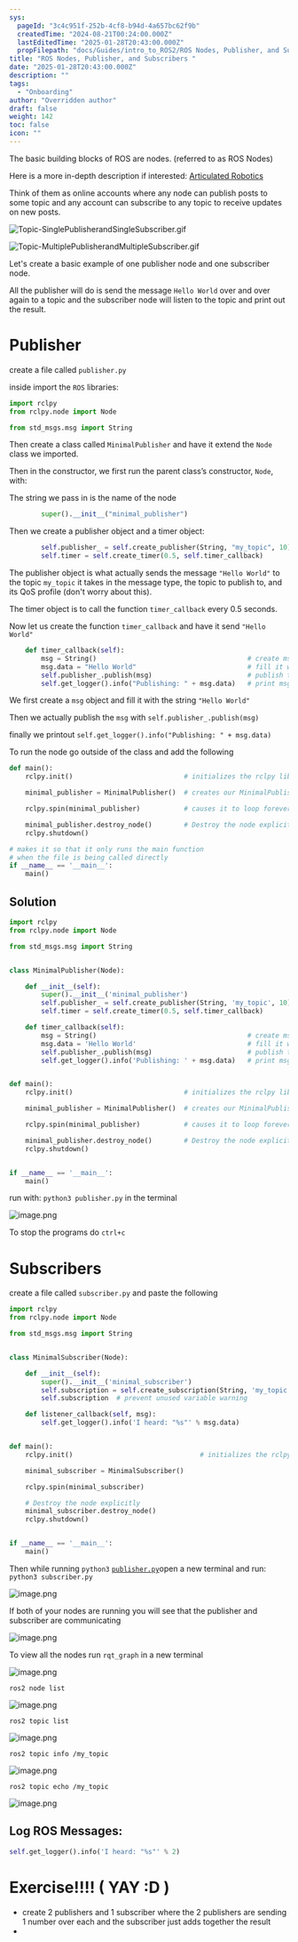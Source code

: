 ```yaml
---
sys:
  pageId: "3c4c951f-252b-4cf8-b94d-4a657bc62f9b"
  createdTime: "2024-08-21T00:24:00.000Z"
  lastEditedTime: "2025-01-28T20:43:00.000Z"
  propFilepath: "docs/Guides/intro_to_ROS2/ROS Nodes, Publisher, and Subscribers .md"
title: "ROS Nodes, Publisher, and Subscribers "
date: "2025-01-28T20:43:00.000Z"
description: ""
tags:
  - "Onboarding"
author: "Overridden author"
draft: false
weight: 142
toc: false
icon: ""
---
```


The basic building blocks of ROS are nodes. (referred to as ROS Nodes)

Here is a more in-depth description if interested: [Articulated Robotics](https://articulatedrobotics.xyz/tutorials/ready-for-ros/ros-overview#2-nodes)

Think of them as online accounts where any node can publish posts to some topic and any account can subscribe to any topic to receive updates on new posts.

![Topic-SinglePublisherandSingleSubscriber.gif](https://docs.ros.org/en/humble/_images/Topic-SinglePublisherandSingleSubscriber.gif)

![Topic-MultiplePublisherandMultipleSubscriber.gif](https://docs.ros.org/en/humble/_images/Topic-MultiplePublisherandMultipleSubscriber.gif)

Let's create a basic example of one publisher node and one subscriber node.

All the publisher will do is send the message `Hello World` over and over again to a topic and the subscriber node will listen to the topic and print out the result.

# Publisher

create a file called `publisher.py` 

inside import the `ROS` libraries:

```python
import rclpy
from rclpy.node import Node

from std_msgs.msg import String
```

Then create a class called `MinimalPublisher` and have it extend the `Node` class we imported.

Then in the constructor, we first run the parent class’s constructor, `Node`, with:

The string we pass in is the name of the node

```python
        super().__init__("minimal_publisher")
```

Then we create a publisher object and a timer object:

```python
        self.publisher_ = self.create_publisher(String, "my_topic", 10)
        self.timer = self.create_timer(0.5, self.timer_callback)
```

The publisher object is what actually sends the message `"Hello World"` to the topic `my_topic` it takes in the message type, the topic to publish to, and its QoS profile (don't worry about this).

The timer object is to call the function `timer_callback` every 0.5 seconds.

Now let us create the function `timer_callback` and have it send `"Hello World"`

```python
    def timer_callback(self):
        msg = String()                                      # create msg object
        msg.data = "Hello World"                            # fill it with data
        self.publisher_.publish(msg)                        # publish the message
        self.get_logger().info("Publishing: " + msg.data)   # print msg
```

We first create a `msg` object and fill it with the string `"Hello World"`

Then we actually publish the `msg` with `self.publisher_.publish(msg)`

finally we printout `self.get_logger().info("Publishing: " + msg.data)`

To run the node go outside of the class and add the following

```python
def main():
    rclpy.init()                            # initializes the rclpy library

    minimal_publisher = MinimalPublisher()  # creates our MinimalPublisher object

    rclpy.spin(minimal_publisher)           # causes it to loop forever

    minimal_publisher.destroy_node()        # Destroy the node explicitly
    rclpy.shutdown()

# makes it so that it only runs the main function
# when the file is being called directly
if __name__ == '__main__': 
    main()
```

## Solution

```python
import rclpy
from rclpy.node import Node

from std_msgs.msg import String


class MinimalPublisher(Node):

    def __init__(self):
        super().__init__('minimal_publisher')
        self.publisher_ = self.create_publisher(String, 'my_topic', 10)
        self.timer = self.create_timer(0.5, self.timer_callback)

    def timer_callback(self):
        msg = String()                                      # create msg object
        msg.data = 'Hello World'                            # fill it with data
        self.publisher_.publish(msg)                        # publish the message
        self.get_logger().info('Publishing: ' + msg.data)   # print msg


def main():
    rclpy.init()                            # initializes the rclpy library

    minimal_publisher = MinimalPublisher()  # creates our MinimalPublisher object

    rclpy.spin(minimal_publisher)           # causes it to loop forever

    minimal_publisher.destroy_node()        # Destroy the node explicitly
    rclpy.shutdown()


if __name__ == '__main__':
    main()
```

run with: `python3 publisher.py` in the terminal

![image.png](https://prod-files-secure.s3.us-west-2.amazonaws.com/d518164a-d88e-44d1-a4ee-3adb3bd8bce0/9214accb-ad5b-44f1-a31c-b3167c59138b/image.png?X-Amz-Algorithm=AWS4-HMAC-SHA256&X-Amz-Content-Sha256=UNSIGNED-PAYLOAD&X-Amz-Credential=ASIAZI2LB466WMMEEZX5%2F20250504%2Fus-west-2%2Fs3%2Faws4_request&X-Amz-Date=20250504T210732Z&X-Amz-Expires=3600&X-Amz-Security-Token=IQoJb3JpZ2luX2VjEHUaCXVzLXdlc3QtMiJHMEUCIQDvW%2B0v8FGMQifOnSVTRmoPymfq8zN8vdwG6uIopQNPwwIgGtcqlDRk039t03XQDJCV8YzyXUbBEk35E2ih06qdDTwq%2FwMIHhAAGgw2Mzc0MjMxODM4MDUiDKdGg%2F6cFy%2FxB6ajRyrcA%2FrIrhvJMGs3r0KiapHuSNX1hR15oqLIFj8l9DnlhYop%2BjX0TBCmfaPFRDr4xjL2qgnVM%2BtVDYyMv1Nns6G09xPr11NfP3jLVpv8VsDxcPndz2SdclbcHVpVNGEhTpgcXf8EIAqlwpUZF%2BUYEmD8Jy5pnkgYthXoLxpJIy8uPHSB3uaOssXVwJVUEv9FCwAvlswsKjggGSBv5MgtotPkBiuMJMkIsx6kN%2FbmmbJdYuWsVRAKZIFlHQvvFC5aH%2BxmkCKummG841K0VY%2Bkgi9XSlBHfT4yHkdwcLYOLKuaro3ld3iyhGGTBZhE3IUC%2BjFl7ivnrgWfXBcEMaXgRH9%2FduTYPI1pkGneA8ZwXudDn%2BSRvuTurexkI1GX9oKVSSf0nOKvHmSamfZ3B%2BiTxgJy8dEnIY85ydvWzpfKYoUQFEuS8p06Ls0IyQ5XhrIlVhm5pcT5XNTo0IQLiZ1LG%2FGCSj2aOw5IXjs2XdDpiP6%2BvB87Uw9ctv9gZ0WjzLkZOi%2ByqBxF7H1WWTn%2FcC1t6EfYWcg%2Bs92jSyAxvFVNVb0U25RizII0%2FMyjri4SCxdUovjVRAASqQ6Gmybbx%2Fkq1pq7f6Vyt1JlFGhnu8x0oZOXy2G9iXmnc6fY%2FiWBZrYUMLOs38AGOqUB%2Bexej28Al6BEoOKhAPfsphnz5ut%2FAXVQRgGIk%2BGSg8qQcYKgty4bbQ%2BBPZVVmefO%2B4o%2B5gqtWGn9k46E2P%2FN08MNHoU5C8WaS6t4FUJiL7xBZLSI1Z8rxETBsCUbpBwpkKDeICvKu8DVuDvvFpSlSICe3IhXcKBn67oVAQjXVsvqF6q974kjv2eP3StxIeUyXWEbDMBGbnTvsR6YYxOq%2By2DJdWX&X-Amz-Signature=4e81c3d81173aeb8e98fe8c791386ad8d293e9692b02a1fd5a5943807522fcca&X-Amz-SignedHeaders=host&x-id=GetObject)

To stop the programs do `ctrl+c`

# Subscribers

create a file called `subscriber.py` and paste the following

```python
import rclpy
from rclpy.node import Node

from std_msgs.msg import String


class MinimalSubscriber(Node):

    def __init__(self):
        super().__init__('minimal_subscriber')
        self.subscription = self.create_subscription(String, 'my_topic', self.listener_callback, 10)
        self.subscription  # prevent unused variable warning

    def listener_callback(self, msg):
        self.get_logger().info('I heard: "%s"' % msg.data)


def main():
    rclpy.init()                                # initializes the rclpy library

    minimal_subscriber = MinimalSubscriber()

    rclpy.spin(minimal_subscriber)

    # Destroy the node explicitly
    minimal_subscriber.destroy_node()
    rclpy.shutdown()


if __name__ == '__main__':
    main()
```

Then while running `python3` [`publisher.py`](http://publisher.py/)open a new terminal and run: `python3 subscriber.py` 

![image.png](https://prod-files-secure.s3.us-west-2.amazonaws.com/d518164a-d88e-44d1-a4ee-3adb3bd8bce0/611fccf2-c738-4dbd-94e9-98f209092866/image.png?X-Amz-Algorithm=AWS4-HMAC-SHA256&X-Amz-Content-Sha256=UNSIGNED-PAYLOAD&X-Amz-Credential=ASIAZI2LB466WMMEEZX5%2F20250504%2Fus-west-2%2Fs3%2Faws4_request&X-Amz-Date=20250504T210732Z&X-Amz-Expires=3600&X-Amz-Security-Token=IQoJb3JpZ2luX2VjEHUaCXVzLXdlc3QtMiJHMEUCIQDvW%2B0v8FGMQifOnSVTRmoPymfq8zN8vdwG6uIopQNPwwIgGtcqlDRk039t03XQDJCV8YzyXUbBEk35E2ih06qdDTwq%2FwMIHhAAGgw2Mzc0MjMxODM4MDUiDKdGg%2F6cFy%2FxB6ajRyrcA%2FrIrhvJMGs3r0KiapHuSNX1hR15oqLIFj8l9DnlhYop%2BjX0TBCmfaPFRDr4xjL2qgnVM%2BtVDYyMv1Nns6G09xPr11NfP3jLVpv8VsDxcPndz2SdclbcHVpVNGEhTpgcXf8EIAqlwpUZF%2BUYEmD8Jy5pnkgYthXoLxpJIy8uPHSB3uaOssXVwJVUEv9FCwAvlswsKjggGSBv5MgtotPkBiuMJMkIsx6kN%2FbmmbJdYuWsVRAKZIFlHQvvFC5aH%2BxmkCKummG841K0VY%2Bkgi9XSlBHfT4yHkdwcLYOLKuaro3ld3iyhGGTBZhE3IUC%2BjFl7ivnrgWfXBcEMaXgRH9%2FduTYPI1pkGneA8ZwXudDn%2BSRvuTurexkI1GX9oKVSSf0nOKvHmSamfZ3B%2BiTxgJy8dEnIY85ydvWzpfKYoUQFEuS8p06Ls0IyQ5XhrIlVhm5pcT5XNTo0IQLiZ1LG%2FGCSj2aOw5IXjs2XdDpiP6%2BvB87Uw9ctv9gZ0WjzLkZOi%2ByqBxF7H1WWTn%2FcC1t6EfYWcg%2Bs92jSyAxvFVNVb0U25RizII0%2FMyjri4SCxdUovjVRAASqQ6Gmybbx%2Fkq1pq7f6Vyt1JlFGhnu8x0oZOXy2G9iXmnc6fY%2FiWBZrYUMLOs38AGOqUB%2Bexej28Al6BEoOKhAPfsphnz5ut%2FAXVQRgGIk%2BGSg8qQcYKgty4bbQ%2BBPZVVmefO%2B4o%2B5gqtWGn9k46E2P%2FN08MNHoU5C8WaS6t4FUJiL7xBZLSI1Z8rxETBsCUbpBwpkKDeICvKu8DVuDvvFpSlSICe3IhXcKBn67oVAQjXVsvqF6q974kjv2eP3StxIeUyXWEbDMBGbnTvsR6YYxOq%2By2DJdWX&X-Amz-Signature=35f6e2457be422d5fc5fde04b8f068b20b634ff087f5d2caf826d471fe868ad6&X-Amz-SignedHeaders=host&x-id=GetObject)

If both of your nodes are running you will see that the publisher and subscriber are communicating

![image.png](https://prod-files-secure.s3.us-west-2.amazonaws.com/d518164a-d88e-44d1-a4ee-3adb3bd8bce0/eea428b5-1cf0-43bb-a30b-81cbaf6c5c78/image.png?X-Amz-Algorithm=AWS4-HMAC-SHA256&X-Amz-Content-Sha256=UNSIGNED-PAYLOAD&X-Amz-Credential=ASIAZI2LB466WMMEEZX5%2F20250504%2Fus-west-2%2Fs3%2Faws4_request&X-Amz-Date=20250504T210732Z&X-Amz-Expires=3600&X-Amz-Security-Token=IQoJb3JpZ2luX2VjEHUaCXVzLXdlc3QtMiJHMEUCIQDvW%2B0v8FGMQifOnSVTRmoPymfq8zN8vdwG6uIopQNPwwIgGtcqlDRk039t03XQDJCV8YzyXUbBEk35E2ih06qdDTwq%2FwMIHhAAGgw2Mzc0MjMxODM4MDUiDKdGg%2F6cFy%2FxB6ajRyrcA%2FrIrhvJMGs3r0KiapHuSNX1hR15oqLIFj8l9DnlhYop%2BjX0TBCmfaPFRDr4xjL2qgnVM%2BtVDYyMv1Nns6G09xPr11NfP3jLVpv8VsDxcPndz2SdclbcHVpVNGEhTpgcXf8EIAqlwpUZF%2BUYEmD8Jy5pnkgYthXoLxpJIy8uPHSB3uaOssXVwJVUEv9FCwAvlswsKjggGSBv5MgtotPkBiuMJMkIsx6kN%2FbmmbJdYuWsVRAKZIFlHQvvFC5aH%2BxmkCKummG841K0VY%2Bkgi9XSlBHfT4yHkdwcLYOLKuaro3ld3iyhGGTBZhE3IUC%2BjFl7ivnrgWfXBcEMaXgRH9%2FduTYPI1pkGneA8ZwXudDn%2BSRvuTurexkI1GX9oKVSSf0nOKvHmSamfZ3B%2BiTxgJy8dEnIY85ydvWzpfKYoUQFEuS8p06Ls0IyQ5XhrIlVhm5pcT5XNTo0IQLiZ1LG%2FGCSj2aOw5IXjs2XdDpiP6%2BvB87Uw9ctv9gZ0WjzLkZOi%2ByqBxF7H1WWTn%2FcC1t6EfYWcg%2Bs92jSyAxvFVNVb0U25RizII0%2FMyjri4SCxdUovjVRAASqQ6Gmybbx%2Fkq1pq7f6Vyt1JlFGhnu8x0oZOXy2G9iXmnc6fY%2FiWBZrYUMLOs38AGOqUB%2Bexej28Al6BEoOKhAPfsphnz5ut%2FAXVQRgGIk%2BGSg8qQcYKgty4bbQ%2BBPZVVmefO%2B4o%2B5gqtWGn9k46E2P%2FN08MNHoU5C8WaS6t4FUJiL7xBZLSI1Z8rxETBsCUbpBwpkKDeICvKu8DVuDvvFpSlSICe3IhXcKBn67oVAQjXVsvqF6q974kjv2eP3StxIeUyXWEbDMBGbnTvsR6YYxOq%2By2DJdWX&X-Amz-Signature=4af1bd2487a449cd770c1c0a2234e8a0e214393845750a3d04d01a8ca6546d66&X-Amz-SignedHeaders=host&x-id=GetObject)

To view all the nodes run `rqt_graph` in a new terminal

![image.png](https://prod-files-secure.s3.us-west-2.amazonaws.com/d518164a-d88e-44d1-a4ee-3adb3bd8bce0/1d98e964-4318-4d62-b5c4-8c8f78368598/image.png?X-Amz-Algorithm=AWS4-HMAC-SHA256&X-Amz-Content-Sha256=UNSIGNED-PAYLOAD&X-Amz-Credential=ASIAZI2LB466WMMEEZX5%2F20250504%2Fus-west-2%2Fs3%2Faws4_request&X-Amz-Date=20250504T210732Z&X-Amz-Expires=3600&X-Amz-Security-Token=IQoJb3JpZ2luX2VjEHUaCXVzLXdlc3QtMiJHMEUCIQDvW%2B0v8FGMQifOnSVTRmoPymfq8zN8vdwG6uIopQNPwwIgGtcqlDRk039t03XQDJCV8YzyXUbBEk35E2ih06qdDTwq%2FwMIHhAAGgw2Mzc0MjMxODM4MDUiDKdGg%2F6cFy%2FxB6ajRyrcA%2FrIrhvJMGs3r0KiapHuSNX1hR15oqLIFj8l9DnlhYop%2BjX0TBCmfaPFRDr4xjL2qgnVM%2BtVDYyMv1Nns6G09xPr11NfP3jLVpv8VsDxcPndz2SdclbcHVpVNGEhTpgcXf8EIAqlwpUZF%2BUYEmD8Jy5pnkgYthXoLxpJIy8uPHSB3uaOssXVwJVUEv9FCwAvlswsKjggGSBv5MgtotPkBiuMJMkIsx6kN%2FbmmbJdYuWsVRAKZIFlHQvvFC5aH%2BxmkCKummG841K0VY%2Bkgi9XSlBHfT4yHkdwcLYOLKuaro3ld3iyhGGTBZhE3IUC%2BjFl7ivnrgWfXBcEMaXgRH9%2FduTYPI1pkGneA8ZwXudDn%2BSRvuTurexkI1GX9oKVSSf0nOKvHmSamfZ3B%2BiTxgJy8dEnIY85ydvWzpfKYoUQFEuS8p06Ls0IyQ5XhrIlVhm5pcT5XNTo0IQLiZ1LG%2FGCSj2aOw5IXjs2XdDpiP6%2BvB87Uw9ctv9gZ0WjzLkZOi%2ByqBxF7H1WWTn%2FcC1t6EfYWcg%2Bs92jSyAxvFVNVb0U25RizII0%2FMyjri4SCxdUovjVRAASqQ6Gmybbx%2Fkq1pq7f6Vyt1JlFGhnu8x0oZOXy2G9iXmnc6fY%2FiWBZrYUMLOs38AGOqUB%2Bexej28Al6BEoOKhAPfsphnz5ut%2FAXVQRgGIk%2BGSg8qQcYKgty4bbQ%2BBPZVVmefO%2B4o%2B5gqtWGn9k46E2P%2FN08MNHoU5C8WaS6t4FUJiL7xBZLSI1Z8rxETBsCUbpBwpkKDeICvKu8DVuDvvFpSlSICe3IhXcKBn67oVAQjXVsvqF6q974kjv2eP3StxIeUyXWEbDMBGbnTvsR6YYxOq%2By2DJdWX&X-Amz-Signature=9d1c27d92f6b31ec0519bd0f770a95866ac964c836888857c22ff16bb0071f70&X-Amz-SignedHeaders=host&x-id=GetObject)

`ros2 node list`

![image.png](https://prod-files-secure.s3.us-west-2.amazonaws.com/d518164a-d88e-44d1-a4ee-3adb3bd8bce0/680ac8cf-e6d9-4164-9ece-5b9a6fccffee/image.png?X-Amz-Algorithm=AWS4-HMAC-SHA256&X-Amz-Content-Sha256=UNSIGNED-PAYLOAD&X-Amz-Credential=ASIAZI2LB466WMMEEZX5%2F20250504%2Fus-west-2%2Fs3%2Faws4_request&X-Amz-Date=20250504T210732Z&X-Amz-Expires=3600&X-Amz-Security-Token=IQoJb3JpZ2luX2VjEHUaCXVzLXdlc3QtMiJHMEUCIQDvW%2B0v8FGMQifOnSVTRmoPymfq8zN8vdwG6uIopQNPwwIgGtcqlDRk039t03XQDJCV8YzyXUbBEk35E2ih06qdDTwq%2FwMIHhAAGgw2Mzc0MjMxODM4MDUiDKdGg%2F6cFy%2FxB6ajRyrcA%2FrIrhvJMGs3r0KiapHuSNX1hR15oqLIFj8l9DnlhYop%2BjX0TBCmfaPFRDr4xjL2qgnVM%2BtVDYyMv1Nns6G09xPr11NfP3jLVpv8VsDxcPndz2SdclbcHVpVNGEhTpgcXf8EIAqlwpUZF%2BUYEmD8Jy5pnkgYthXoLxpJIy8uPHSB3uaOssXVwJVUEv9FCwAvlswsKjggGSBv5MgtotPkBiuMJMkIsx6kN%2FbmmbJdYuWsVRAKZIFlHQvvFC5aH%2BxmkCKummG841K0VY%2Bkgi9XSlBHfT4yHkdwcLYOLKuaro3ld3iyhGGTBZhE3IUC%2BjFl7ivnrgWfXBcEMaXgRH9%2FduTYPI1pkGneA8ZwXudDn%2BSRvuTurexkI1GX9oKVSSf0nOKvHmSamfZ3B%2BiTxgJy8dEnIY85ydvWzpfKYoUQFEuS8p06Ls0IyQ5XhrIlVhm5pcT5XNTo0IQLiZ1LG%2FGCSj2aOw5IXjs2XdDpiP6%2BvB87Uw9ctv9gZ0WjzLkZOi%2ByqBxF7H1WWTn%2FcC1t6EfYWcg%2Bs92jSyAxvFVNVb0U25RizII0%2FMyjri4SCxdUovjVRAASqQ6Gmybbx%2Fkq1pq7f6Vyt1JlFGhnu8x0oZOXy2G9iXmnc6fY%2FiWBZrYUMLOs38AGOqUB%2Bexej28Al6BEoOKhAPfsphnz5ut%2FAXVQRgGIk%2BGSg8qQcYKgty4bbQ%2BBPZVVmefO%2B4o%2B5gqtWGn9k46E2P%2FN08MNHoU5C8WaS6t4FUJiL7xBZLSI1Z8rxETBsCUbpBwpkKDeICvKu8DVuDvvFpSlSICe3IhXcKBn67oVAQjXVsvqF6q974kjv2eP3StxIeUyXWEbDMBGbnTvsR6YYxOq%2By2DJdWX&X-Amz-Signature=78089306861286913559642909d2294427b8af8523f5342fdfbbd2274f870027&X-Amz-SignedHeaders=host&x-id=GetObject)

`ros2 topic list`

![image.png](https://prod-files-secure.s3.us-west-2.amazonaws.com/d518164a-d88e-44d1-a4ee-3adb3bd8bce0/eee2ebe1-27ef-4a4a-96fb-2ca54126fb29/image.png?X-Amz-Algorithm=AWS4-HMAC-SHA256&X-Amz-Content-Sha256=UNSIGNED-PAYLOAD&X-Amz-Credential=ASIAZI2LB466WMMEEZX5%2F20250504%2Fus-west-2%2Fs3%2Faws4_request&X-Amz-Date=20250504T210732Z&X-Amz-Expires=3600&X-Amz-Security-Token=IQoJb3JpZ2luX2VjEHUaCXVzLXdlc3QtMiJHMEUCIQDvW%2B0v8FGMQifOnSVTRmoPymfq8zN8vdwG6uIopQNPwwIgGtcqlDRk039t03XQDJCV8YzyXUbBEk35E2ih06qdDTwq%2FwMIHhAAGgw2Mzc0MjMxODM4MDUiDKdGg%2F6cFy%2FxB6ajRyrcA%2FrIrhvJMGs3r0KiapHuSNX1hR15oqLIFj8l9DnlhYop%2BjX0TBCmfaPFRDr4xjL2qgnVM%2BtVDYyMv1Nns6G09xPr11NfP3jLVpv8VsDxcPndz2SdclbcHVpVNGEhTpgcXf8EIAqlwpUZF%2BUYEmD8Jy5pnkgYthXoLxpJIy8uPHSB3uaOssXVwJVUEv9FCwAvlswsKjggGSBv5MgtotPkBiuMJMkIsx6kN%2FbmmbJdYuWsVRAKZIFlHQvvFC5aH%2BxmkCKummG841K0VY%2Bkgi9XSlBHfT4yHkdwcLYOLKuaro3ld3iyhGGTBZhE3IUC%2BjFl7ivnrgWfXBcEMaXgRH9%2FduTYPI1pkGneA8ZwXudDn%2BSRvuTurexkI1GX9oKVSSf0nOKvHmSamfZ3B%2BiTxgJy8dEnIY85ydvWzpfKYoUQFEuS8p06Ls0IyQ5XhrIlVhm5pcT5XNTo0IQLiZ1LG%2FGCSj2aOw5IXjs2XdDpiP6%2BvB87Uw9ctv9gZ0WjzLkZOi%2ByqBxF7H1WWTn%2FcC1t6EfYWcg%2Bs92jSyAxvFVNVb0U25RizII0%2FMyjri4SCxdUovjVRAASqQ6Gmybbx%2Fkq1pq7f6Vyt1JlFGhnu8x0oZOXy2G9iXmnc6fY%2FiWBZrYUMLOs38AGOqUB%2Bexej28Al6BEoOKhAPfsphnz5ut%2FAXVQRgGIk%2BGSg8qQcYKgty4bbQ%2BBPZVVmefO%2B4o%2B5gqtWGn9k46E2P%2FN08MNHoU5C8WaS6t4FUJiL7xBZLSI1Z8rxETBsCUbpBwpkKDeICvKu8DVuDvvFpSlSICe3IhXcKBn67oVAQjXVsvqF6q974kjv2eP3StxIeUyXWEbDMBGbnTvsR6YYxOq%2By2DJdWX&X-Amz-Signature=69edac42ceb906c0d486e79cedcd7d5dc30a56e9366c73a04810725b16cdfd4d&X-Amz-SignedHeaders=host&x-id=GetObject)

`ros2 topic info /my_topic`

![image.png](https://prod-files-secure.s3.us-west-2.amazonaws.com/d518164a-d88e-44d1-a4ee-3adb3bd8bce0/6288ef12-cb9e-406f-b9eb-65feed3a9011/image.png?X-Amz-Algorithm=AWS4-HMAC-SHA256&X-Amz-Content-Sha256=UNSIGNED-PAYLOAD&X-Amz-Credential=ASIAZI2LB466WMMEEZX5%2F20250504%2Fus-west-2%2Fs3%2Faws4_request&X-Amz-Date=20250504T210732Z&X-Amz-Expires=3600&X-Amz-Security-Token=IQoJb3JpZ2luX2VjEHUaCXVzLXdlc3QtMiJHMEUCIQDvW%2B0v8FGMQifOnSVTRmoPymfq8zN8vdwG6uIopQNPwwIgGtcqlDRk039t03XQDJCV8YzyXUbBEk35E2ih06qdDTwq%2FwMIHhAAGgw2Mzc0MjMxODM4MDUiDKdGg%2F6cFy%2FxB6ajRyrcA%2FrIrhvJMGs3r0KiapHuSNX1hR15oqLIFj8l9DnlhYop%2BjX0TBCmfaPFRDr4xjL2qgnVM%2BtVDYyMv1Nns6G09xPr11NfP3jLVpv8VsDxcPndz2SdclbcHVpVNGEhTpgcXf8EIAqlwpUZF%2BUYEmD8Jy5pnkgYthXoLxpJIy8uPHSB3uaOssXVwJVUEv9FCwAvlswsKjggGSBv5MgtotPkBiuMJMkIsx6kN%2FbmmbJdYuWsVRAKZIFlHQvvFC5aH%2BxmkCKummG841K0VY%2Bkgi9XSlBHfT4yHkdwcLYOLKuaro3ld3iyhGGTBZhE3IUC%2BjFl7ivnrgWfXBcEMaXgRH9%2FduTYPI1pkGneA8ZwXudDn%2BSRvuTurexkI1GX9oKVSSf0nOKvHmSamfZ3B%2BiTxgJy8dEnIY85ydvWzpfKYoUQFEuS8p06Ls0IyQ5XhrIlVhm5pcT5XNTo0IQLiZ1LG%2FGCSj2aOw5IXjs2XdDpiP6%2BvB87Uw9ctv9gZ0WjzLkZOi%2ByqBxF7H1WWTn%2FcC1t6EfYWcg%2Bs92jSyAxvFVNVb0U25RizII0%2FMyjri4SCxdUovjVRAASqQ6Gmybbx%2Fkq1pq7f6Vyt1JlFGhnu8x0oZOXy2G9iXmnc6fY%2FiWBZrYUMLOs38AGOqUB%2Bexej28Al6BEoOKhAPfsphnz5ut%2FAXVQRgGIk%2BGSg8qQcYKgty4bbQ%2BBPZVVmefO%2B4o%2B5gqtWGn9k46E2P%2FN08MNHoU5C8WaS6t4FUJiL7xBZLSI1Z8rxETBsCUbpBwpkKDeICvKu8DVuDvvFpSlSICe3IhXcKBn67oVAQjXVsvqF6q974kjv2eP3StxIeUyXWEbDMBGbnTvsR6YYxOq%2By2DJdWX&X-Amz-Signature=952d3075ee6f5f81431939f5523283fa12835da291fbf0bbb3da00ca5c6ae295&X-Amz-SignedHeaders=host&x-id=GetObject)

`ros2 topic echo /my_topic`

![image.png](https://prod-files-secure.s3.us-west-2.amazonaws.com/d518164a-d88e-44d1-a4ee-3adb3bd8bce0/0a6fcb4d-422d-4a6c-a803-749ef4adf2c6/image.png?X-Amz-Algorithm=AWS4-HMAC-SHA256&X-Amz-Content-Sha256=UNSIGNED-PAYLOAD&X-Amz-Credential=ASIAZI2LB466WMMEEZX5%2F20250504%2Fus-west-2%2Fs3%2Faws4_request&X-Amz-Date=20250504T210732Z&X-Amz-Expires=3600&X-Amz-Security-Token=IQoJb3JpZ2luX2VjEHUaCXVzLXdlc3QtMiJHMEUCIQDvW%2B0v8FGMQifOnSVTRmoPymfq8zN8vdwG6uIopQNPwwIgGtcqlDRk039t03XQDJCV8YzyXUbBEk35E2ih06qdDTwq%2FwMIHhAAGgw2Mzc0MjMxODM4MDUiDKdGg%2F6cFy%2FxB6ajRyrcA%2FrIrhvJMGs3r0KiapHuSNX1hR15oqLIFj8l9DnlhYop%2BjX0TBCmfaPFRDr4xjL2qgnVM%2BtVDYyMv1Nns6G09xPr11NfP3jLVpv8VsDxcPndz2SdclbcHVpVNGEhTpgcXf8EIAqlwpUZF%2BUYEmD8Jy5pnkgYthXoLxpJIy8uPHSB3uaOssXVwJVUEv9FCwAvlswsKjggGSBv5MgtotPkBiuMJMkIsx6kN%2FbmmbJdYuWsVRAKZIFlHQvvFC5aH%2BxmkCKummG841K0VY%2Bkgi9XSlBHfT4yHkdwcLYOLKuaro3ld3iyhGGTBZhE3IUC%2BjFl7ivnrgWfXBcEMaXgRH9%2FduTYPI1pkGneA8ZwXudDn%2BSRvuTurexkI1GX9oKVSSf0nOKvHmSamfZ3B%2BiTxgJy8dEnIY85ydvWzpfKYoUQFEuS8p06Ls0IyQ5XhrIlVhm5pcT5XNTo0IQLiZ1LG%2FGCSj2aOw5IXjs2XdDpiP6%2BvB87Uw9ctv9gZ0WjzLkZOi%2ByqBxF7H1WWTn%2FcC1t6EfYWcg%2Bs92jSyAxvFVNVb0U25RizII0%2FMyjri4SCxdUovjVRAASqQ6Gmybbx%2Fkq1pq7f6Vyt1JlFGhnu8x0oZOXy2G9iXmnc6fY%2FiWBZrYUMLOs38AGOqUB%2Bexej28Al6BEoOKhAPfsphnz5ut%2FAXVQRgGIk%2BGSg8qQcYKgty4bbQ%2BBPZVVmefO%2B4o%2B5gqtWGn9k46E2P%2FN08MNHoU5C8WaS6t4FUJiL7xBZLSI1Z8rxETBsCUbpBwpkKDeICvKu8DVuDvvFpSlSICe3IhXcKBn67oVAQjXVsvqF6q974kjv2eP3StxIeUyXWEbDMBGbnTvsR6YYxOq%2By2DJdWX&X-Amz-Signature=4442e265e6afeb6709374d132afe20cdca9a93b51871324b532b975acf1466df&X-Amz-SignedHeaders=host&x-id=GetObject)

## Log ROS Messages:

```python
self.get_logger().info('I heard: "%s"' % 2)
```

# Exercise!!!! ( YAY :D )

- create 2 publishers and 1 subscriber where the 2 publishers are sending 1 number over each and the subscriber just adds together the result
- 
